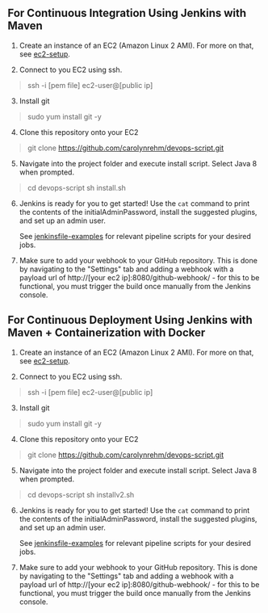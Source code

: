 ## For Continuous Integration Using Jenkins with Maven

1. Create an instance of an EC2 (Amazon Linux 2 AMI). For more on that, see [ec2-setup](https://github.com/carolynrehm/devops-script/blob/master/ec2-setup).

2. Connect to you EC2 using ssh.
> ssh -i [pem file] ec2-user@[public ip]

3. Install git 
> sudo yum install git -y

4. Clone this repository onto your EC2
> git clone https://github.com/carolynrehm/devops-script.git

5. Navigate into the project folder and execute install script. Select Java 8 when prompted.
> cd devops-script
> sh install.sh

6. Jenkins is ready for you to get started! Use the `cat` command to print the contents of the initialAdminPassword, install the suggested plugins, and set up an admin user.

    See [jenkinsfile-examples](https://github.com/carolynrehm/devops-script/tree/master/jenkinsfile-examples) for relevant pipeline scripts for your desired jobs. 

7. Make sure to add your webhook to your GitHub repository. This is done by navigating to the "Settings" tab and adding a webhook with a payload url of http://[your ec2 ip]:8080/github-webhook/ - for this to be functional, you must trigger the build once manually from the Jenkins console.

## For Continuous Deployment Using Jenkins with Maven + Containerization with Docker
1. Create an instance of an EC2 (Amazon Linux 2 AMI). For more on that, see [ec2-setup](https://github.com/carolynrehm/devops-script/blob/master/ec2-setup).

2. Connect to you EC2 using ssh.
> ssh -i [pem file] ec2-user@[public ip]

3. Install git 
> sudo yum install git -y

4. Clone this repository onto your EC2
> git clone https://github.com/carolynrehm/devops-script.git

5. Navigate into the project folder and execute install script. Select Java 8 when prompted.
> cd devops-script
> sh installv2.sh

6. Jenkins is ready for you to get started! Use the `cat` command to print the contents of the initialAdminPassword, install the suggested plugins, and set up an admin user.

    See [jenkinsfile-examples](https://github.com/carolynrehm/devops-script/tree/master/jenkinsfile-examples) for relevant pipeline scripts for your desired jobs. 

7. Make sure to add your webhook to your GitHub repository. This is done by navigating to the "Settings" tab and adding a webhook with a payload url of http://[your ec2 ip]:8080/github-webhook/ - for this to be functional, you must trigger the build once manually from the Jenkins console.